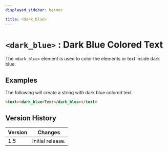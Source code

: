 ```yaml
---
displayed_sidebar: hermes

title: <dark_blue>
---
```


# `<dark_blue>` : Dark Blue Colored Text

The `<dark_blue>` element is used to color the elements or text inside dark blue.

## Examples

The following will create a string with dark blue colored text.

```html
<text><dark_blue>Text</dark_blue></text>
```

## Version History

| Version | Changes |
|---------| ------- |
| 1.5     | Initial release. |